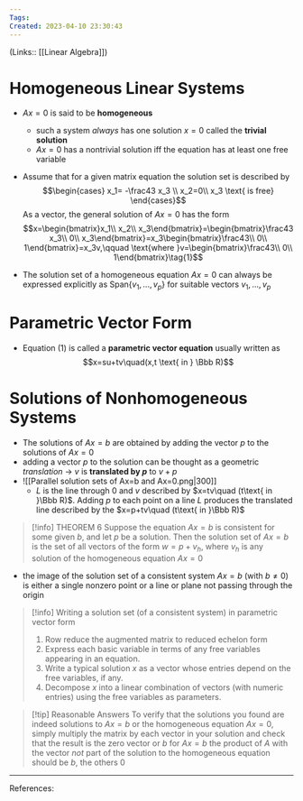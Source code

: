 ```yaml
---
Tags: 
Created: 2023-04-10 23:30:43
---
```

(Links:: [[Linear Algebra]])
# Homogeneous Linear Systems
- $Ax=0$ is said to be **homogeneous**
	- such a system *always* has one solution $x=0$ called the **trivial solution**
	- $Ax=0$ has a nontrivial solution iff the equation has at least one free variable
- Assume that for a given matrix equation the solution set is described by 
  $$\begin{cases}
  x_1= -\frac43 x_3 \\
  x_2=0\\
  x_3 \text{ is free}
  \end{cases}$$
  As a vector, the general solution of $Ax=0$ has the form
  $$x=\begin{bmatrix}x_1\\ x_2\\ x_3\end{bmatrix}=\begin{bmatrix}\frac43 x_3\\ 0\\ x_3\end{bmatrix}=x_3\begin{bmatrix}\frac43\\ 0\\ 1\end{bmatrix}=x_3v,\qquad \text{where }v=\begin{bmatrix}\frac43\\ 0\\ 1\end{bmatrix}\tag{1}$$

- The solution set of a homogeneous equation $Ax=0$ can always be expressed explicitly as Span$\{v_1,...,v_p\}$ for suitable vectors $v_1,...,v_p$
# Parametric Vector Form
- Equation $(1)$ is called a **parametric vector equation** usually written as $$x=su+tv\quad(x,t \text{ in } \Bbb R)$$
# Solutions of Nonhomogeneous Systems
- The solutions of $Ax=b$ are obtained by adding the vector $p$ to the solutions of $Ax=0$
- adding a vector $p$ to the solution can be thought as a geometric *translation* -> $v$ is **translated by $p$** to $v+p$
- ![[Parallel solution sets of Ax=b and Ax=0.png|300]]
	- $L$ is the line through $0$ and $v$ described by $x=tv\quad (t\text{ in }\Bbb R)$. Adding $p$ to each point on a line $L$ produces the translated line described by the $x=p+tv\quad (t\text{ in }\Bbb R)$

> [!info] THEOREM 6
> Suppose the equation $Ax=b$ is consistent for some given $b$, and let $p$ be a solution. Then the solution set of $Ax=b$ is the set of all vectors of the form $w=p+v_h$, where $v_h$ is any solution of the homogeneous equation $Ax=0$

- the image of the solution set of a consistent system $Ax=b$ (with $b\neq 0$) is either a single nonzero point or a line or plane not passing through the origin

> [!info] Writing a solution set (of a consistent system) in parametric vector form
> 1. Row reduce the augmented matrix to reduced echelon form
> 2. Express each basic variable in terms of any free variables appearing in an equation.
> 3. Write a typical solution $x$ as a vector whose entries depend on the free variables, if any.
> 4. Decompose $x$ into a linear combination of vectors (with numeric entries) using the free variables as parameters.

> [!tip] Reasonable Answers
> To verify that the solutions you found are indeed solutions to $Ax=b$ or the homogeneous equation $Ax=0$, simply multiply the matrix by each vector in your solution and check that the result is the zero vector or $b$
> 	for $Ax=b$ the product of $A$ with the vector *not* part of the solution to the homogeneous equation should be $b$, the others $0$

---
References: